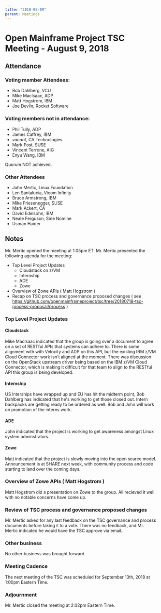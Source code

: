```yaml
---
title: "2018-08-09"
parent: Meetings
---
```

# Open Mainframe Project TSC Meeting - August 9, 2018

## Attendance

### Voting member Attendees:

* Bob Dahlberg, VCU
* Mike MacIsaac, ADP
* Matt Hogstrom, IBM
* Joe Devlin, Rocket Software

### Voting members not in attendance:

* Phil Tully, ADP
* James Caffrey, IBM
* *vacant*, CA Technologies
* Mark Post, SUSE
* Vincent Terrone, AIG
* Enyu Wang, IBM

Quorum NOT achieved.

### Other Attendees

* John Mertic, Linux Foundation
* Len Santalucia, Vicom Infinity
* Bruce Armstrong, IBM
* Mike Friesenegger, SUSE
* Mark Ackert, CA
* David Edelsohn, IBM
* Neale Ferguson, Sine Nomine
* Usman Haider

## Notes

Mr. Mertic opened the meeting at 1:05pm ET. Mr. Mertic presented the following agenda for the meeting:

* Top Level Project Updates
  * Cloudstack on z/VM
  * Internship
  * ADE
  * Zowe
* Overview of Zowe APIs ( Matt Hogstrom )
* Recap on TSC process and governance proposed changes ( see https://github.com/openmainframeproject/tsc/tree/20180718-tsc-process-proposal/process )

### Top Level Project Updates

#### Cloudstack

Mike MacIsaac indicated that the group is going over a document to agree on a set of RESTful APIs that systems can adhere to. There is some alignment with with Velocity and ADP on this API, but the existing IBM z/VM Cloud Connector work isn't aligned at the moment. There was discussion on the OpenStack upstream driver being based on the IBM z/VM Cloud Connector, which is making it difficult for that team to align to the RESTful API this group is being developed.

#### Internship

US Interships have wrapped up and EU has hit the midterm point, Bob Dahlberg has indicated that he's working to get those closed out. Intern backpacks are getting ready to be ordered as well. Bob and John will work on promotion of the interns work.

#### ADE

John indicated that the project is working to get awareness amongst Linux system adminstrators.

#### Zowe

Matt indicated that the project is slowly moving into the open source model. Announcement is at SHARE next week, with community process and code starting to land over the coming days.

### Overview of Zowe APIs ( Matt Hogstrom )

Matt Hogstrom did a presentation on Zowe to the group. All recieved it well with no notable concerns have come up.

### Review of TSC process and governance proposed changes

Mr. Mertic asked for any last feedback on the TSC governance and process documents before taking it to a vote. There was no feedback, and Mr. Mertic indicated he would have the TSC approve via email.

### Other business

No other business was brought forward.

### Meeting Cadence

The next meeting of the TSC was scheduled for September 13th, 2018 at 1:00pm Eastern Time.

### Adjournment

Mr. Mertic closed the meeting at 2:02pm Eastern Time.
